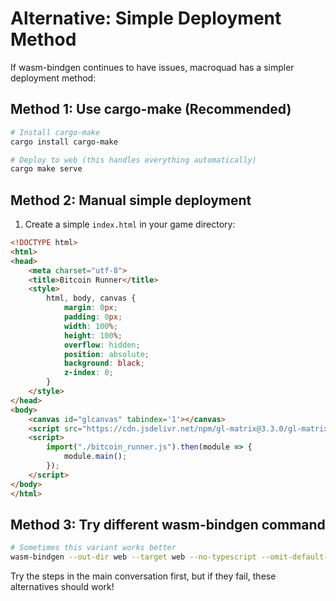 # Alternative: Simple Deployment Method

If wasm-bindgen continues to have issues, macroquad has a simpler deployment method:

## Method 1: Use cargo-make (Recommended)
```bash
# Install cargo-make
cargo install cargo-make

# Deploy to web (this handles everything automatically)
cargo make serve
```

## Method 2: Manual simple deployment
1. Create a simple `index.html` in your game directory:

```html
<!DOCTYPE html>
<html>
<head>
    <meta charset="utf-8">
    <title>Bitcoin Runner</title>
    <style>
        html, body, canvas {
            margin: 0px;
            padding: 0px;
            width: 100%;
            height: 100%;
            overflow: hidden;
            position: absolute;
            background: black;
            z-index: 0;
        }
    </style>
</head>
<body>
    <canvas id="glcanvas" tabindex='1'></canvas>
    <script src="https://cdn.jsdelivr.net/npm/gl-matrix@3.3.0/gl-matrix-min.js"></script>
    <script>
        import("./bitcoin_runner.js").then(module => {
            module.main();
        });
    </script>
</body>
</html>
```

## Method 3: Try different wasm-bindgen command
```bash
# Sometimes this variant works better
wasm-bindgen --out-dir web --target web --no-typescript --omit-default-module-path target/wasm32-unknown-unknown/release/bitcoin_runner.wasm
```

Try the steps in the main conversation first, but if they fail, these alternatives should work!